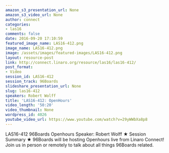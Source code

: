 ```yaml
---
amazon_s3_presentation_url: None
amazon_s3_video_url: None
author: connect
categories:
- las16
comments: false
date: 2016-09-20 17:10:59
featured_image_name: LAS16-412.png
image_name: LAS16-412.png
image: /assets/images/featured-images/LAS16-412.png
layout: resource-post
link: http://connect.linaro.org/resource/las16/las16-412/
post_format:
- Video
session_id: LAS16-412
session_track: 96Boards
slideshare_presentation_url: None
slug: las16-412
speakers: Robert Wolff
title: 'LAS16-412: OpenHours'
video_length: '50:20'
video_thumbnail: None
wordpress_id: 4026
youtube_video_url: https://www.youtube.com/watch?v=29yWWbXa8p8
---
```


LAS16-412 96Boards Openhours
Speaker: Robert Wolff
★ Session Summary ★
96Boards will be hosting Openhours live from Linaro Connect! Join us in person or remotely to talk about all things 96Boards related.
